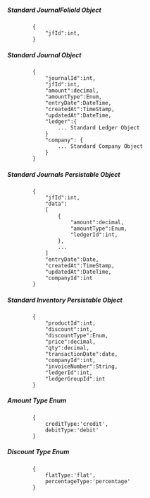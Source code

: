 ##### Standard JournalFolioId Object
			{
            	"jfId":int,
            }
			
##### Standard Journal Object
			{
				"journalId":int,
            	"jfId":int,
				"amount":decimal,
				"amountType":Enum,
				"entryDate":DateTime,
				"createdAt":TimeStamp,
				"updatedAt":DateTime,
				"ledger":{
					... Standard Ledger Object
				}
				"company": {
					... Standard Company Object
				}
            }
			
##### Standard Journals Persistable Object
			{
            	"jfId":int,
				"data":
				[
					{
						"amount":decimal,
						"amountType":Enum,
						"ledgerId":int,	
					},
					...
				]
				"entryDate":Date,
                "createdAt":TimeStamp,
                "updatedAt":DateTime,
                "companyId":int
			}
##### Standard Inventory Persistable Object
			{
				"productId":int,
				"discount":int,
				"discountType":Enum,
				"price":decimal,
				"qty":decimal,
				"transactionDate":date,
				"companyId":int,
				"invoiceNumber":String,
				"ledgerId":int,
				"ledgerGroupId":int
			}
##### Amount Type Enum
			{
				creditType:'credit',
				debitType:'debit'
			}
##### Discount Type Enum
			{
				flatType:'flat',
				percentageType:'percentage'
			}